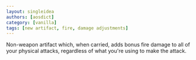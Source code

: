 ```yaml
---
layout: singleidea
authors: [aosdict]
category: [vanilla]
tags: [new artifact, fire, damage adjustments]
---
```

Non-weapon artifact which, when carried, adds bonus fire damage to all of your physical attacks, regardless of what you're using to make the attack.
